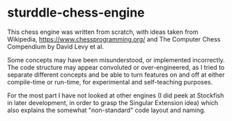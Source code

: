 # sturddle-chess-engine
This chess engine was written from scratch, with ideas taken from Wikipedia, https://www.chessprogramming.org/
and The Computer Chess Compendium by David Levy et al.

Some concepts may have been misunderstood, or implemented incorrectly. The code structure may appear 
convoluted or over-engineered, as I tried to separate different concepts and be able to turn features
on and off at either compile-time or run-time, for experimental and self-teaching purposes.

For the most part I have not looked at other engines (I did peek at Stockfish in later development, in order
to grasp the Singular Extension idea) which also explains the somewhat "non-standard" code layout and naming.
